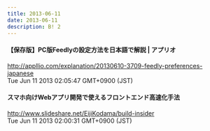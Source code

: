 ```yaml
---
title: 2013-06-11
date: 2013-06-11
description: B! 2
---
```


#### 【保存版】PC版Feedlyの設定方法を日本語で解説 | アプリオ
http://appllio.com/explanation/20130610-3709-feedly-preferences-japanese<br>
Tue Jun 11 2013 02:05:47 GMT+0900 (JST)<br>


#### スマホ向けWebアプリ開発で使えるフロントエンド高速化手法
http://www.slideshare.net/EijiKodama/build-insider<br>
Tue Jun 11 2013 02:00:31 GMT+0900 (JST)<br>


